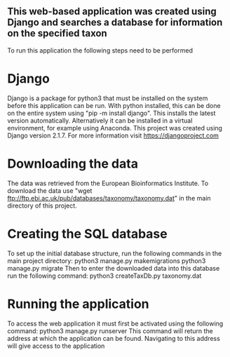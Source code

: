## This web-based application was created using Django and searches a database for information on the specified taxon
To run this application the following steps need to be performed

# Django
Django is a package for python3 that must be installed on the system before this application can be run. With python installed, this can be done on the entire system using "pip -m install django". This installs the latest version automatically. Alternatively it can be installed in a virtual environment, for example using Anaconda. This project was created using Django version 2.1.7. For more information visit https://djangoproject.com

# Downloading the data
The data was retrieved from the European Bioinformatics Institute. To download the data use "wget ftp://ftp.ebi.ac.uk/pub/databases/taxonomy/taxonomy.dat" in the main directory of this project.

# Creating the SQL database
To set up the initial database structure, run the following commands in the main project directory:
python3 manage.py makemigrations
python3 manage.py migrate
Then to enter the downloaded data into this database run the following command:
python3 createTaxDb.py taxonomy.dat

# Running the application
To access the web application it must first be activated using the following command:
python3 manage.py runserver
This command will return the address at which the application can be found. Navigating to this address will give access to the application
